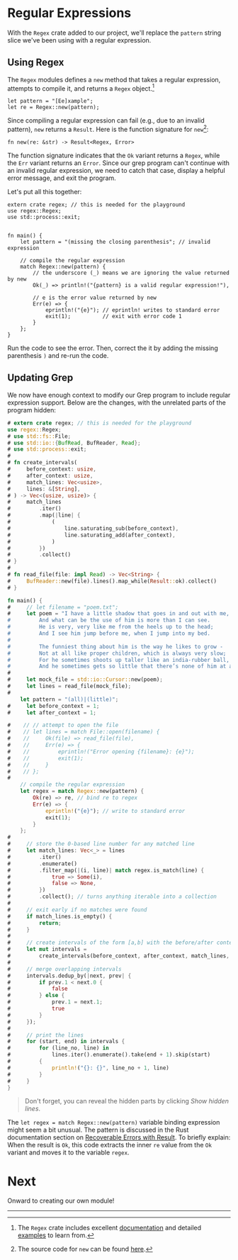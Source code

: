 # Regular Expressions

With the `Regex` crate added to our project, we'll replace the `pattern` string
slice we've been using with a regular expression.

## Using Regex

The `Regex` modules defines a `new` method that takes a regular expression,
attempts to compile it, and returns a `Regex` object.[^1]

```rust,noplayground
let pattern = "[Ee]xample";
let re = Regex::new(pattern);
```

Since compiling a regular expression can fail (e.g., due to an invalid pattern),
`new` returns a `Result`. Here is the function signature for `new`[^2]:

```rust,noplayground
fn new(re: &str) -> Result<Regex, Error>
```

The function signature indicates that the `Ok` variant returns a `Regex`, while
the `Err` variant returns an `Error`. Since our grep program can't continue with
an invalid regular expression, we need to catch that case, display a helpful
error message, and exit the program.

Let's put all this together:

```rust,editable
extern crate regex; // this is needed for the playground
use regex::Regex;
use std::process::exit;


fn main() {
    let pattern = "(missing the closing parenthesis"; // invalid expression

    // compile the regular expression
    match Regex::new(pattern) {
        // the underscore (_) means we are ignoring the value returned by new
        Ok(_) => println!("{pattern} is a valid regular expression!"),

        // e is the error value returned by new
        Err(e) => {
            eprintln!("{e}"); // eprintln! writes to standard error
            exit(1);          // exit with error code 1
        }
    };
}
```

Run the code to see the error. Then, correct the it by adding the missing
parenthesis `)` and re-run the code.

## Updating Grep

We now have enough context to modify our Grep program to include regular
expression support. Below are the changes, with the unrelated parts of the
program hidden:

```rust
# extern crate regex; // this is needed for the playground
use regex::Regex;
# use std::fs::File;
# use std::io::{BufRead, BufReader, Read};
# use std::process::exit;
#
# fn create_intervals(
#     before_context: usize,
#     after_context: usize,
#     match_lines: Vec<usize>,
#     lines: &[String],
# ) -> Vec<(usize, usize)> {
#     match_lines
#         .iter()
#         .map(|line| {
#             (
#                 line.saturating_sub(before_context),
#                 line.saturating_add(after_context),
#             )
#         })
#         .collect()
# }
#
# fn read_file(file: impl Read) -> Vec<String> {
#     BufReader::new(file).lines().map_while(Result::ok).collect()
# }

fn main() {
#     // let filename = "poem.txt";
#     let poem = "I have a little shadow that goes in and out with me,
#         And what can be the use of him is more than I can see.
#         He is very, very like me from the heels up to the head;
#         And I see him jump before me, when I jump into my bed.
#
#         The funniest thing about him is the way he likes to grow -
#         Not at all like proper children, which is always very slow;
#         For he sometimes shoots up taller like an india-rubber ball,
#         And he sometimes gets so little that there’s none of him at all.";
#
#     let mock_file = std::io::Cursor::new(poem);
#     let lines = read_file(mock_file);
#
    let pattern = "(all)|(little)";
#     let before_context = 1;
#     let after_context = 1;

#    // // attempt to open the file
#    // let lines = match File::open(filename) {
#    //     Ok(file) => read_file(file),
#    //     Err(e) => {
#    //         eprintln!("Error opening {filename}: {e}");
#    //         exit(1);
#    //     }
#    // };
#
    // compile the regular expression
    let regex = match Regex::new(pattern) {
        Ok(re) => re, // bind re to regex
        Err(e) => {
            eprintln!("{e}"); // write to standard error
            exit(1);
        }
    };
#
#     // store the 0-based line number for any matched line
#     let match_lines: Vec<_> = lines
#         .iter()
#         .enumerate()
#         .filter_map(|(i, line)| match regex.is_match(line) {
#             true => Some(i),
#             false => None,
#         })
#         .collect(); // turns anything iterable into a collection
#
#     // exit early if no matches were found
#     if match_lines.is_empty() {
#         return;
#     }
#
#     // create intervals of the form [a,b] with the before/after context
#     let mut intervals =
#         create_intervals(before_context, after_context, match_lines, &lines);
#
#     // merge overlapping intervals
#     intervals.dedup_by(|next, prev| {
#         if prev.1 < next.0 {
#             false
#         } else {
#             prev.1 = next.1;
#             true
#         }
#     });
#
#     // print the lines
#     for (start, end) in intervals {
#         for (line_no, line) in
#             lines.iter().enumerate().take(end + 1).skip(start)
#         {
#             println!("{}: {}", line_no + 1, line)
#         }
#     }
}
```

> Don't forget, you can reveal the hidden parts by clicking _Show hidden lines_.

The `let regex = match Regex::new(pattern)` variable binding expression might
seem a bit unusual. The pattern is discussed in the Rust documentation section
on [Recoverable Errors with Result]. To briefly explain: When the result is
`Ok`, this code extracts the inner `re` value from the `Ok` variant and moves it
to the variable `regex`.

# Next

Onward to creating our own module!

[Recoverable Errors with Result]:
  https://doc.rust-lang.org/book/ch09-02-recoverable-errors-with-result.html#recoverable-errors-with-result

---

[^1]:
    The `Regex` crate includes excellent
    [documentation](https://docs.rs/regex/latest/regex/) and detailed
    [examples](https://docs.rs/regex/latest/regex/#examples) to learn from.

[^2]:
    The source code for `new` can be found
    [here](https://docs.rs/regex/latest/src/regex/regex/string.rs.html#180-182).

